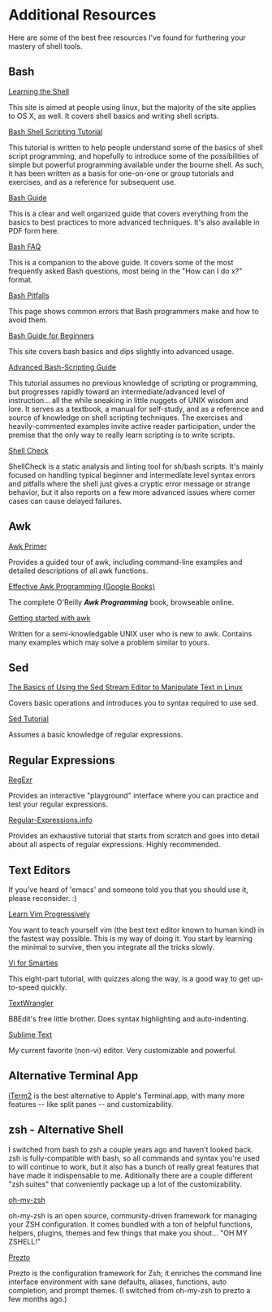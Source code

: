Additional Resources
====================
Here are some of the best free resources I've found for furthering your mastery of shell tools.
Bash
----[Learning the Shell](http://linuxcommand.org/learning_the_shell.php)
This site is aimed at people using linux, but the majority of the site applies to OS X, as well. It covers shell basics and writing shell scripts.[Bash Shell Scripting Tutorial](http://steve-parker.org/sh/intro.shtml)
This tutorial is written to help people understand some of the basics of shell script programming, and hopefully to introduce some of the possibilities of simple but powerful programming available under the bourne shell. As such, it has been written as a basis for one-on-one or group tutorials and exercises, and as a reference for subsequent use.
[Bash Guide](http://mywiki.wooledge.org/BashGuide)
This is a clear and well organized guide that covers everything from the basics to best practices to more advanced techniques. It's also available in PDF form here.[Bash FAQ](http://mywiki.wooledge.org/BashFAQ)
This is a companion to the above guide. It covers some of the most frequently asked Bash questions, most being in the "How can I do x?" format.[Bash Pitfalls](http://mywiki.wooledge.org/BashPitfalls)
This page shows common errors that Bash programmers make and how to avoid them.[Bash Guide for Beginners](http://www.tldp.org/LDP/Bash-Beginners-Guide/html/)
This site covers bash basics and dips slightly into advanced usage.[Advanced Bash-Scripting Guide](http://tldp.org/LDP/abs/html/)
This tutorial assumes no previous knowledge of scripting or programming, but progresses rapidly toward an intermediate/advanced level of instruction… all the while sneaking in little nuggets of UNIX wisdom and lore. It serves as a textbook, a manual for self-study, and as a reference and source of knowledge on shell scripting techniques. The exercises and heavily-commented examples invite active reader participation, under the premise that the only way to really learn scripting is to write scripts.[Shell Check](http://www.shellcheck.net/)
ShellCheck is a static analysis and linting tool for sh/bash scripts. It's mainly focused on handling typical beginner and intermediate level syntax errors and pitfalls where the shell just gives a cryptic error message or strange behavior, but it also reports on a few more advanced issues where corner cases can cause delayed failures.
Awk
---[Awk Primer](http://www.vectorsite.net/tsawk.html)
Provides a guided tour of awk, including command-line examples and detailed descriptions of all awk functions.
[Effective Awk Programming (Google Books)](http://books.google.com/books?hl=en&id=D_u28X3DulMC&dq=awk&printsec=frontcover&source=web&ots=aT61I5Ao61&sig=jbJ2GTRZYYhSw9gKFQ9GtZuMc6Q&sa=X&oi=book_result&resnum=9&ct=result)
The complete O'Reilly ***Awk Programming*** book, browseable online.
[Getting started with awk](https://www.cs.hmc.edu/twiki/bin/view/QREF/Awk)
Written for a semi-knowledgable UNIX user who is new to awk. Contains many examples which may solve a problem similar to yours.
Sed
---
[The Basics of Using the Sed Stream Editor to Manipulate Text in Linux](https://www.digitalocean.com/community/tutorials/the-basics-of-using-the-sed-stream-editor-to-manipulate-text-in-linux)

Covers basic operations and introduces you to syntax required to use sed. 

[Sed Tutorial](http://www.panix.com/~elflord/unix/sed.html)

Assumes a basic knowledge of regular expressions.

Regular Expressions
-------------------
[RegExr](http://regexr.com/)

Provides an interactive "playground" interface where you can practice and test your regular expressions.

[Regular-Expressions.info](http://www.regular-expressions.info/tutorial.html)

Provides an exhaustive tutorial that starts from scratch and goes into detail about all aspects of regular expressions. Highly recommended.Text Editors------------If you've heard of 'emacs' and someone told you that you should use it, please reconsider. :)[Learn Vim Progressively](http://yannesposito.com/Scratch/en/blog/Learn-Vim-Progressively/)
You want to teach yourself vim (the best text editor known to human kind) in the fastest way possible. This is my way of doing it. You start by learning the minimal to survive, then you integrate all the tricks slowly.[Vi for Smarties](http://jerrywang.net/vi/)
This eight-part tutorial, with quizzes along the way, is a good way to get up-to-speed quickly.
[TextWrangler](http://www.barebones.com/products/textwrangler/download.html)
BBEdit's free little brother. Does syntax highlighting and auto-indenting.
[Sublime Text](http://www.sublimetext.com/)My current favorite (non-vi) editor. Very customizable and powerful.
Alternative Terminal App
------------------------

[iTerm2](http://www.iterm2.com/#/section/home) is the best alternative to Apple's Terminal.app, with many more features -- like split panes -- and customizability.

zsh - Alternative Shell
-----------------------
I switched from bash to zsh a couple years ago and haven't looked back. zsh is fully-compatible with bash, so all commands and syntax you're used to will continue to work, but it also has a bunch of really great features that have made it indispensable to me. Aditionally there are a couple different "zsh suites" that conveniently package up a lot of the customizability.

[oh-my-zsh](https://github.com/robbyrussell/oh-my-zsh)

oh-my-zsh is an open source, community-driven framework for managing your ZSH configuration. It comes bundled with a ton of helpful functions, helpers, plugins, themes and few things that make you shout… "OH MY ZSHELL!"

[Prezto](https://github.com/sorin-ionescu/prezto)

Prezto is the configuration framework for Zsh; it enriches the command line interface environment with sane defaults, aliases, functions, auto completion, and prompt themes. (I switched from oh-my-zsh to prezto a few months ago.) 